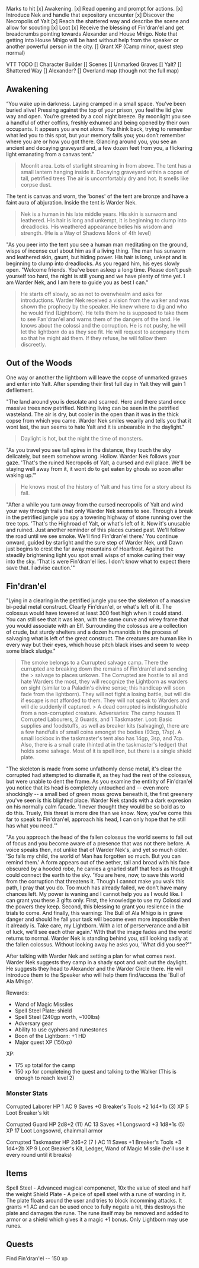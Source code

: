 Marks to hit
[x] Awakening.
[x] Read opening and prompt for actions.
[x] Introduce Nek and handle that expository encounter
[x] Discover the Necropolis of Yalt
[x] Reach the shattered way and describe the scene and allow for scouting
[x] Loot
[x] Receive the blessing of Fin'dran'el and get breadcrumbs pointing towards Alexander and House Mhigo. Note that getting into House Mhigo will be hard without help from the speaker or another powerful person in the city.
[] Grant XP (Camp minor, quest step normal)

VTT TODO
[] Character Builder
[] Scenes
    [] Unmarked Graves
    [] Yalt?
    [] Shattered Way
    [] Alexander?
    [] Overland map (though not the full map)


## Awakening
“You wake up in darkness. Laying cramped in a small space. You’ve been buried alive! Pressing against the top of your prison, you feel the lid give way and open. You’re greeted by a cool night breeze. By moonlight you see a handful of other coffins, freshly exhumed and being opened by their own occupants. It appears you are not alone. You think back, trying to remember what led you to this spot, but your memory fails you; you don’t remember where you are or how you got there. Glancing around you, you see an ancient and decaying graveyard and, a few dozen feet from you, a flickering light emanating from a canvas tent.”

> Moonlit area. Lots of starlight streaming in from above. The tent has a small lantern hanging inside it.
> Decaying graveyard within a copse of tall, petrified trees
> The air is uncomfortably dry and hot. It smells like corpse dust.

The tent is canvas and worn, the 'bones' of the tent are bronze and have a faint aura of abjuration. Inside the tent is Warder Nek.

> Nek is a human in his late middle years. His skin is sunworn and leathered. His hair is long and unkempt, it is beginning to clump into dreadlocks. His weathered appearance belies his wisdom and strength.
(He is a Way of Shadows Monk of 4th level)

"As you peer into the tent you see a human man meditating on the ground, wisps of incense curl about him as if a living thing. The man has sunworn and leathered skin, gaunt, but hiding power. His hair is long, unkept and is beginning to clump into dreadlocks. As you regard him, his eyes slowly open. "Welcome friends. You've been asleep a long time. Please don't push yourself too hard, the night is still young and we have plenty of time yet. I am Warder Nek, and I am here to guide you as best I can."

> He starts off slowly, so as not to overwhealm and asks for introductions.
> Warder Nek received a vision from the walker and was shown the prophecy by the speaker. He knew where to dig and who he would find (Lightborn).
> He tells them he is supposed to take them to see Fan'dran'el and warns them of the dangers of the land. He knows about the colossi and the corruption.
> He is not pushy, he will let the lightborn do as they see fit. He will request to acompany them so that he might aid them. If they refuse, he will follow them discreetly.

## Out of the Woods
One way or another the lightborn will leave the copse of unmarked graves and enter into Yalt. After spending their first full day in Yalt they will gain 1 defliement.

"The land around you is desolate and scarred. Here and there stand once massive trees now petrified. Nothing living can be seen in the petrified wasteland. The air is dry, but cooler in the open than it was in the thick copse from which you came. Warder Nek smiles wearily and tells you that it wont last, the sun seems to hate Yalt and it is unbearable in the daylight."

> Daylight is hot, but the night the time of monsters.

"As you travel you see tall spires in the distance, they touch the sky delicately, but seem somehow wrong. Hollow. Warder Nek follows your gaze. 'That's the ruined Necropolis of Yalt, a cursed and evil place. We'll be staying well away from it, it wont do to get eaten by ghouls so soon after waking up.'"

> He knows most of the history of Yalt and has time for a story about its fall.

"After a while you turn away from the cursed necropolis of Yalt and wind your way through trails that only Warder Nek seems to see. Through a break in the petrified jungle you spy a towering highway of stone running over the tree tops. 'That's the Highroad of Yalt, or what's left of it. Now it's unusable and ruined. Just another reminder of this places cursed past. We'll follow the road until we see smoke. We'll find Fin'dran'el there.' You continue onward, guided by starlight and the sure step of Warder Nek, until Dawn just begins to crest the far away mountains of Hoarfrost. Against the steadily brightening light you spot small wisps of smoke curling their way into the sky. 'That is were Fin'dran'el lies. I don't know what to expect there save that. I advise caution.'"

## Fin'dran'el
"Lying in a clearing in the petrified jungle you see the skeleton of a massive bi-pedal metal construct. Clearly Fin'dran'el, or what's left of it. The colossus would have towered at least 300 feet high when it could stand. You can still see that it was lean, with the same curve and wirey frame that you would associate with an Elf. Surrounding the colossus are a collection of crude, but sturdy shelters and a dozen humanoids in the process of salvaging what is left of the great construct. The creatures are human like in every way but their eyes, which house pitch black irises and seem to weep some black sludge."

> The smoke belongs to a Currupted salvage camp. There the currupted are breaking down the remains of Fin'dran'el and sending the > salvage to places unkown. The Corrupted are hostile to all and hate Warders the most, they will recognize the Lightborn as 
> warders on sight (similar to a Paladin's divine sense; this handicap will soon fade from the lightborn). They will not fight a 
> losing battle, but will die if escape is not afforded to them. They will not speak to Warders and will die suddenly if captured. > A dead corrupted is indistingushable from a non-corrupted creature.
> Adversaries: The camp houses 11 Corrupted Labourers, 2 Guards, and 1 Taskmaster.
> Loot: Basic supplies and foodstuffs, as well as breaker kits (salvaging), there are a few handfulls of small coins amongst the 
> bodies (93cp, 17sp). A small lockbox in the taskmaster's tent also has 14gp, 3sp, and 7cp.
> Also, there is a small crate (hinted at in the taskmaster's ledger) that holds some salvage. Most of it is spell iron, but there is a single shield plate.

"The skeleton is made from some unfathomly dense metal, it's clear the corrupted had attempted to dismatle it, as they had the rest of the colossus, but were unable to dent the frame. As you examine the entirity of Fin'dran'el you notice that its head is completely untouched and -- even more shockingly -- a small bed of green moss grows beneath it, the first greenery you've seen is this blighted place. Warder Nek stands with a dark expresion on his normally calm facade. 'I never thought they would be so bold as to do this. Truely, this threat is more dire than we know. Now, you've come this far to speak to Fin'dran'el, approach his head, I can only hope that he still has what you need.'"

"As you approach the head of the fallen colossus the world seems to fall out of focus and you become aware of a presence that was not there before. A voice speaks then, not unlike that of Warder Nek's, and yet so much older. 'So falls my child, the world of Man has forgotten so much. But you can remind them.' A form appears out of the aether, tall and broad with his face obscured by a hooded robe, he carries a gnarled staff that feels as though it could connect the earth to the sky. 'You are here, now, to save this world from the corruption that threatens it. Though I cannot make you walk this path, I pray that you do. Too much has already failed, we don't have many chances left. My power is waning and I cannot help you as I would like. I can grant you these 3 gifts only. First, the knowledge to use my Colossi and the powers they keep. Second, this blessing to grant you resilence in the trials to come. And finally, this warning: The Bull of Ala Mhigo is in grave danger and should he fall your task will become even more impossible then it already is. Take care, my Lightborn. With a lot of perserverance and a bit of luck, we'll see each other again.' WIth that the image fades and the world returns to normal. Warder Nek is standing behind you, still looking sadly at the fallen colossus. Without looking away he asks you, 'What did you see?'"

After talking with Warder Nek and setting a plan for what comes next. Warder Nek suggests they camp in a shady spot and wait out the daylight. He suggests they head to Alexander and the Warder Circle there. He will introduce them to the Speaker who will help them find/access the 'Bull of Ala Mhigo'.

Rewards:
- Wand of Magic Missiles
- Spell Steel Plate: shield
- Spell Steel (240gp worth, ~100lbs)
- Adversary gear
- Ability to use cyphers and runestones
- Boon of the Lightborn: +1 HD
- Major quest XP (150xp)

XP:
- 175 xp total for the camp
- 150 xp for completeing the quest and talking to the Walker
(This is enough to reach level 2)

### Monster Stats
Corrupted Laborer
HP 1
AC 9  Saves +0
Breaker's Tools +2 1d4+1b (3)
XP 5    Loot Breaker's kit

Corrupted Guard
HP 2d8+2 (11)
AC 13 Saves +1
Longsword +3 1d8+1s (5)
XP 17   Loot Longsowrd, chainmail armor

Corrupted Taskmaster
HP 2d6+2 (7 )
AC 11 Saves +1
Breaker's Tools +3 1d4+2b
XP 9    Loot Breaker's Kit, Ledger, Wand of Magic Missile (he'll use it every round until it breaks)

## Items
Spell Steel - Advanced magical componenet, 10x the value of steel and half the weight
Shield Plate - A peice of spell steel with a rune of warding in it. The plate floats around the user and tries to block incomming attacks. It grants +1 AC and can be used once to fully negate a hit, this destroys the plate and damages the rune. The rune itself may be removed and added to armor or a shield which gives it a magic +1 bonus. Only Lightborn may use runes.

## Quests
Find Fin'dran'el -- 150 xp
